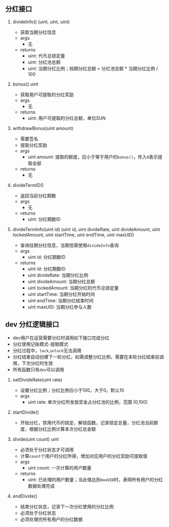 ## 分红接口

1. divideInfo() (uint, uint, uint)
    - 获取当期分红信息
    - args
        - 无
    - returns
        - uint: 代币总锁定量
        - uint: 分红池总额
        - uint: 当期分红比例；档期分红总额 = 分红池总额 * 当期分红比例 / 100


2. bonus() uint
    - 获取用户可提取的分红奖励
    - args
        - 无
    - returns
        - uint: 用户可提取的分红总额，单位SUN

3. withdrawBonus(uint amount)
    - 需要签名
    - 提取分红奖励
    - args
        - uint amount: 提取的额度，应小于等于用户的`bonus()`，传入`0`表示提取全部
    - returns
        - 无

4. divideTermID()
    - 返回当前分红期数
    - args
        - 无
    - returns
        - uint: 分红期数ID 

5. divideTermInfo(uint id) (uint id, uint divideRate, uint divideAmount, uint lockedAmount, uint startTime, uint endTime, uint maxUID)
    - 查询往期分红信息，当期信需使用`divideInfo`查询
    - args
        - uint id: 分红期数ID
    - returns
        - uint id: 分红期数ID
        - uint divideRate: 当期分红比例
        - uint divideAmount: 当期分红总额
        - uint lockedAmount: 当期分红的代币总锁定量
        - uint startTime: 当期分红开始时间
        - uint endTime: 当期分红结束时间
        - uint maxUID: 当期分红参与人数


## dev 分红逻辑接口

- dev用户在运营需要分红时调用如下接口完成分红
- 分红使用记账模式-提取模式
- 分红过程中，`lock`,`unlock`无法调用
- 分红结束自动创建下一轮分红，如需调整分红比例，需要在本轮分红结束前调用，下次分红时生效
- 所有函数只有`dev`可以调用

1. setDivideRate(uint rate)
    - 设置分红比例；分红比例应小于100，大于0，默认10
    - args
        - uint rate: 单次分红所发放奖金占分红池的比例，范围 (0,100]

2. startDivide()
    - 开始分红，禁用代币的锁定，解锁函数，记录锁定总量，分红池当前额度，根据分红比例计算本次分红总金额

3. divide(uint count) uint
    - 必须处于分红状态才可调用
    - 计算`count`个用户的分红所得，增加对应用户的分红奖励可提取值
    - args
        - uint count: 一次计算的用户数量
    - returns
        - uint: 已处理的用户数量；当此值达到`maxUID`时，表明所有用户的分红数据处理完成

4. endDivide()
    - 结束分红状态，记录下一次分红使用的分红比例
    - 必须处于分红状态
    - 必须处理完所有用户的分红数据